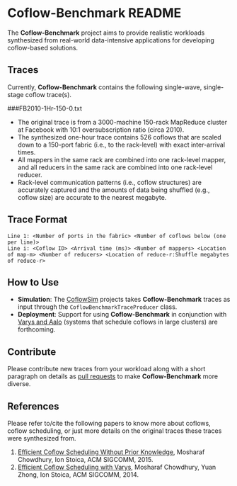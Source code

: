 # Coflow-Benchmark README

The **Coflow-Benchmark** project aims to provide realistic workloads synthesized from real-world data-intensive applications for developing coflow-based solutions. 

## Traces
Currently, **Coflow-Benchmark** contains the following single-wave, single-stage coflow trace(s).

###FB2010-1Hr-150-0.txt
* The original trace is from a 3000-machine 150-rack MapReduce cluster at Facebook with 10:1 oversubscription ratio (circa 2010). 
* The synthesized one-hour trace contains 526 coflows that are scaled down to a 150-port fabric (i.e., to the rack-level) with exact inter-arrival times.
* All mappers in the same rack are combined into one rack-level mapper, and all reducers in the same rack are combined into one rack-level reducer.
* Rack-level communication patterns (i.e., coflow structures) are accurately captured and the amounts of data being shuffled (e.g., coflow size) are accurate to the nearest megabyte.

## Trace Format
```
Line 1: <Number of ports in the fabric> <Number of coflows below (one per line)>
Line i: <Coflow ID> <Arrival time (ms)> <Number of mappers> <Location of map-m> <Number of reducers> <Location of reduce-r:Shuffle megabytes of reduce-r>
```

## How to Use
* **Simulation**: The <a href="https://github.com/coflow/coflowsim">CoflowSim</a> projects takes **Coflow-Benchmark** traces as input through the `CoflowBenchmarkTraceProducer` class. 
* **Deployment**: Support for using **Coflow-Benchmark** in conjunction with <a href="https://github.com/coflow/varys">Varys and Aalo</a> (systems that schedule coflows in large clusters) are forthcoming. 

## Contribute
Please contribute new traces from your workload along with a short paragraph on details as <a href="https://github.com/coflow/coflow-benchmark/pulls">pull requests</a> to make **Coflow-Benchmark** more diverse.

## References
Please refer to/cite the following papers to know more about coflows, coflow scheduling, or just more details on the original traces these traces were synthesized from. 

1. <a href="http://www.mosharaf.com/wp-content/uploads/aalo-sigcomm15.pdf">Efficient Coflow Scheduling Without Prior Knowledge</a>, Mosharaf Chowdhury, Ion Stoica, ACM SIGCOMM, 2015.
2. <a href="http://www.mosharaf.com/wp-content/uploads/varys-sigcomm14.pdf">Efficient Coflow Scheduling with Varys</a>, Mosharaf Chowdhury, Yuan Zhong, Ion Stoica, ACM SIGCOMM, 2014.